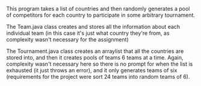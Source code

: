 This program takes a list of countries and then randomly generates a pool of competitors for each country to participate in some arbitrary tournament.

The Team.java class creates and stores all the information about each individual team (in this case it's just what country they're from, as complexity wasn't necessary for the assignment) 

The Tournament.java class creates an arraylist that all the countries are stored into, and then it creates pools of teams 6 teams at a time. Again, complexity wasn't necessary here so there is no prompt for when the list is exhausted (it just throws an error), and it only generates teams of six (requirements for the project were sort 24 teams into random teams of 6).
